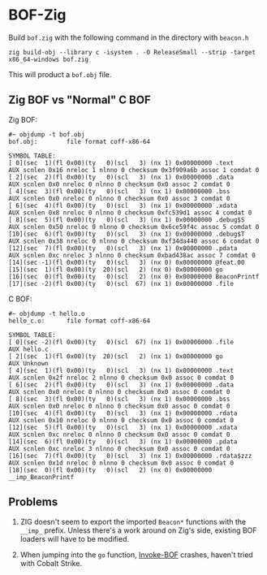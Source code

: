 # BOF-Zig


Build `bof.zig` with the following command in the directory with `beacon.h`

    zig build-obj --library c -isystem . -O ReleaseSmall --strip -target x86_64-windows bof.zig

This will product a `bof.obj` file.

## Zig BOF vs "Normal" C BOF

Zig BOF:

```
#~ objdump -t bof.obj
bof.obj:        file format coff-x86-64

SYMBOL TABLE:
[ 0](sec  1)(fl 0x00)(ty   0)(scl   3) (nx 1) 0x00000000 .text
AUX scnlen 0x16 nreloc 1 nlnno 0 checksum 0x3f909a6b assoc 1 comdat 0
[ 2](sec  2)(fl 0x00)(ty   0)(scl   3) (nx 1) 0x00000000 .data
AUX scnlen 0x0 nreloc 0 nlnno 0 checksum 0x0 assoc 2 comdat 0
[ 4](sec  3)(fl 0x00)(ty   0)(scl   3) (nx 1) 0x00000000 .bss
AUX scnlen 0x0 nreloc 0 nlnno 0 checksum 0x0 assoc 3 comdat 0
[ 6](sec  4)(fl 0x00)(ty   0)(scl   3) (nx 1) 0x00000000 .xdata
AUX scnlen 0x8 nreloc 0 nlnno 0 checksum 0xfc539d1 assoc 4 comdat 0
[ 8](sec  5)(fl 0x00)(ty   0)(scl   3) (nx 1) 0x00000000 .debug$S
AUX scnlen 0x50 nreloc 0 nlnno 0 checksum 0x6ce59f4c assoc 5 comdat 0
[10](sec  6)(fl 0x00)(ty   0)(scl   3) (nx 1) 0x00000000 .debug$T
AUX scnlen 0x38 nreloc 0 nlnno 0 checksum 0xf34da440 assoc 6 comdat 0
[12](sec  7)(fl 0x00)(ty   0)(scl   3) (nx 1) 0x00000000 .pdata
AUX scnlen 0xc nreloc 3 nlnno 0 checksum 0xbad438ac assoc 7 comdat 0
[14](sec -1)(fl 0x00)(ty   0)(scl   3) (nx 0) 0x00000000 @feat.00
[15](sec  1)(fl 0x00)(ty  20)(scl   2) (nx 0) 0x00000000 go
[16](sec  0)(fl 0x00)(ty   0)(scl   2) (nx 0) 0x00000000 BeaconPrintf
[17](sec -2)(fl 0x00)(ty   0)(scl  67) (nx 1) 0x00000000 .file
```

C BOF:

```
#~ objdump -t hello.o
hello_c.o:      file format coff-x86-64

SYMBOL TABLE:
[ 0](sec -2)(fl 0x00)(ty   0)(scl  67) (nx 1) 0x00000000 .file
AUX hello.c
[ 2](sec  1)(fl 0x00)(ty  20)(scl   2) (nx 1) 0x00000000 go
AUX Unknown
[ 4](sec  1)(fl 0x00)(ty   0)(scl   3) (nx 1) 0x00000000 .text
AUX scnlen 0x2f nreloc 2 nlnno 0 checksum 0x0 assoc 0 comdat 0
[ 6](sec  2)(fl 0x00)(ty   0)(scl   3) (nx 1) 0x00000000 .data
AUX scnlen 0x0 nreloc 0 nlnno 0 checksum 0x0 assoc 0 comdat 0
[ 8](sec  3)(fl 0x00)(ty   0)(scl   3) (nx 1) 0x00000000 .bss
AUX scnlen 0x0 nreloc 0 nlnno 0 checksum 0x0 assoc 0 comdat 0
[10](sec  4)(fl 0x00)(ty   0)(scl   3) (nx 1) 0x00000000 .rdata
AUX scnlen 0x10 nreloc 0 nlnno 0 checksum 0x0 assoc 0 comdat 0
[12](sec  5)(fl 0x00)(ty   0)(scl   3) (nx 1) 0x00000000 .xdata
AUX scnlen 0xc nreloc 0 nlnno 0 checksum 0x0 assoc 0 comdat 0
[14](sec  6)(fl 0x00)(ty   0)(scl   3) (nx 1) 0x00000000 .pdata
AUX scnlen 0xc nreloc 3 nlnno 0 checksum 0x0 assoc 0 comdat 0
[16](sec  7)(fl 0x00)(ty   0)(scl   3) (nx 1) 0x00000000 .rdata$zzz
AUX scnlen 0x1d nreloc 0 nlnno 0 checksum 0x0 assoc 0 comdat 0
[18](sec  0)(fl 0x00)(ty   0)(scl   2) (nx 0) 0x00000000 __imp_BeaconPrintf
```

## Problems

1. ZIG doesn't seem to export the imported `Beacon*` functions with the `__imp_` prefix. Unless there's a work around on Zig's side, existing BOF loaders will have to be modified.

2. When jumping into the `go` function, [Invoke-BOF](https://github.com/airbus-cert/Invoke-Bof) crashes, haven't tried with Cobalt Strike.
